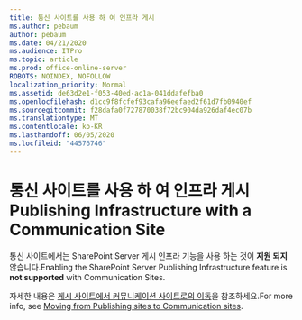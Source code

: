 ```yaml
---
title: 통신 사이트를 사용 하 여 인프라 게시
ms.author: pebaum
author: pebaum
ms.date: 04/21/2020
ms.audience: ITPro
ms.topic: article
ms.prod: office-online-server
ROBOTS: NOINDEX, NOFOLLOW
localization_priority: Normal
ms.assetid: de63d2e1-f053-40ed-ac1a-041ddafefba0
ms.openlocfilehash: d1cc9f8fcfef93cafa96eefaed2f61d7fb0940ef
ms.sourcegitcommit: f28dafa0f727870038f72bc904da926daf4ec07b
ms.translationtype: MT
ms.contentlocale: ko-KR
ms.lasthandoff: 06/05/2020
ms.locfileid: "44576746"
---
```

# <a name="publishing-infrastructure-with-a-communication-site"></a><span data-ttu-id="534b0-102">통신 사이트를 사용 하 여 인프라 게시</span><span class="sxs-lookup"><span data-stu-id="534b0-102">Publishing Infrastructure with a Communication Site</span></span>


<span data-ttu-id="534b0-103">통신 사이트에서는 SharePoint Server 게시 인프라 기능을 사용 하는 것이 **지원 되지** 않습니다.</span><span class="sxs-lookup"><span data-stu-id="534b0-103">Enabling the SharePoint Server Publishing Infrastructure feature is **not supported** with Communication Sites.</span></span> 
  
<span data-ttu-id="534b0-104">자세한 내용은 [게시 사이트에서 커뮤니케이션 사이트로의 이동](https://docs.microsoft.com/sharepoint/publishing-sites-classic-to-modern-experience)을 참조하세요.</span><span class="sxs-lookup"><span data-stu-id="534b0-104">For more info, see [Moving from Publishing sites to Communication sites](https://docs.microsoft.com/sharepoint/publishing-sites-classic-to-modern-experience).</span></span> 
  

